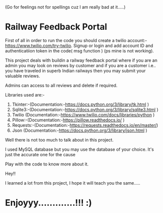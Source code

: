 (Go for feelings not for spellings cuz I am really bad at it.....)

# Railway Feedback Portal

First of all in order to run the code you should create a twilio account:-https://www.twilio.com/try-twilio. Signup or login and add account ID and authenticatiion token in the code( msg function ) (ps mine is not working). 

This project deals with buildin a railway feedback portal where if you are an admin you may look on reviews by customer and if you are a customer i.e.. you have traveled in superb Indian railways then you may submit your valuable reviews. 

Admins can access to all reviews and delete if required.

Libraries used are:-

1. Tkinter:-(Documentation:-https://docs.python.org/3/library/tk.html )
2. Sqlite3:-(Documentation:-https://docs.python.org/3/library/sqlite3.html )
3. Twilio (Documentation:-https://www.twilio.com/docs/libraries/python )
4. Pillow:-(Documentation:-https://pillow.readthedocs.io/ )
5. Requests:-(Documentation:-https://requests.readthedocs.io/en/master/)
6. Json (Documentation:-https://docs.python.org/3/library/json.html )


Well there is not too much to talk about in this project. 

I used MySQL database but you may use the database of your choice. It's just the accurate one for the cause

Play with the code to know more about it.

Hey!!

I learned a lot from this project, I hope it will teach you the same.....

# Enjoyyy.............!!! :)
